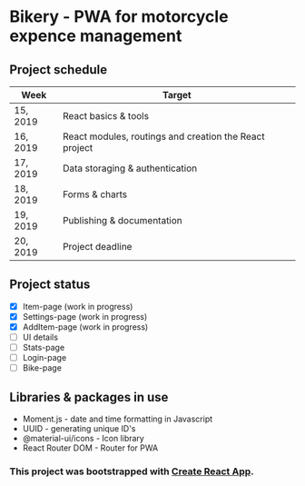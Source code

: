 # Bikery - PWA for motorcycle expence management


## Project schedule
Week | Target
------------ | -------------
15, 2019 | React basics & tools
16, 2019 | React modules, routings and creation the React project
17, 2019 | Data storaging & authentication
18, 2019 | Forms & charts
19, 2019 | Publishing & documentation
20, 2019 | Project deadline

## Project status
- [x] Item-page (work in progress)
- [x] Settings-page (work in progress)
- [x] AddItem-page (work in progress)
- [ ] UI details
- [ ] Stats-page
- [ ] Login-page
- [ ] Bike-page

## Libraries & packages in use
- Moment.js - date and time formatting in Javascript
- UUID - generating unique ID's
- @material-ui/icons - Icon library
- React Router DOM - Router for PWA


### This project was bootstrapped with [Create React App](https://github.com/facebook/create-react-app).

